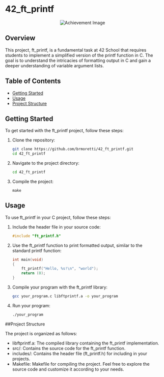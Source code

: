 # 42_ft_printf
<p align="center">
  <img src="https://game.42sp.org.br/static/assets/achievements/ft_printfm.png" alt="Achievement Image"><br>
</p>

## Overview

This project, ft_printf, is a fundamental task at 42 School that requires students to implement a simplified version of the printf function in C. The goal is to understand the intricacies of formatting output in C and gain a deeper understanding of variable argument lists.

## Table of Contents

- [Getting Started](#getting-started)
- [Usage](#usage)
- [Project Structure](#project-structure)

## Getting Started

To get started with the ft_printf project, follow these steps:

1. Clone the repository:
   ```bash
   git clone https://github.com/brmoretti/42_ft_printf.git
   cd 42_ft_printf
   ```
2. Navigate to the project directory:
    ```bash
    cd 42_ft_printf
    ```
3. Compile the project:
    ```
    make
    ```

## Usage

To use ft_printf in your C project, follow these steps:

1. Include the header file in your source code:
   ```c
   #include "ft_printf.h"
   ```
2. Use the ft_printf function to print formatted output, similar to the standard printf function:
   ```c
   int main(void)
   {
       ft_printf("Hello, %s!\n", "world");
       return (0);
   }
   ```
3. Compile your program with the ft_printf library:
   ```bash
   gcc your_program.c libftprintf.a -o your_program
   ```
4. Run your program:
   ```bash
   ./your_program
   ```

##Project Structure

The project is organized as follows:

- libftprintf.a: The compiled library containing the ft_printf implementation.
- src/: Contains the source code for the ft_printf function.
- includes/: Contains the header file (ft_printf.h) for including in your projects.
- Makefile: Makefile for compiling the project.
Feel free to explore the source code and customize it according to your needs.
